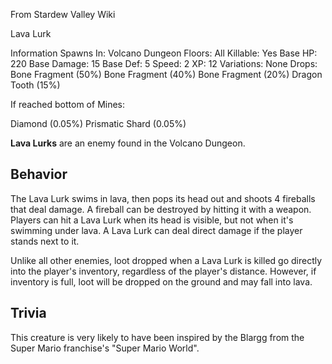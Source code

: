 From Stardew Valley Wiki

Lava Lurk

Information Spawns In: Volcano Dungeon Floors: All Killable: Yes Base HP: 220 Base Damage: 15 Base Def: 5 Speed: 2 XP: 12 Variations: None Drops: Bone Fragment (50%) Bone Fragment (40%) Bone Fragment (20%) Dragon Tooth (15%)

If reached bottom of Mines:

Diamond (0.05%) Prismatic Shard (0.05%)

**Lava Lurks** are an enemy found in the Volcano Dungeon.

## Behavior

The Lava Lurk swims in lava, then pops its head out and shoots 4 fireballs that deal damage. A fireball can be destroyed by hitting it with a weapon. Players can hit a Lava Lurk when its head is visible, but not when it's swimming under lava. A Lava Lurk can deal direct damage if the player stands next to it.

Unlike all other enemies, loot dropped when a Lava Lurk is killed go directly into the player's inventory, regardless of the player's distance. However, if inventory is full, loot will be dropped on the ground and may fall into lava.

## Trivia

This creature is very likely to have been inspired by the Blargg from the Super Mario franchise's "Super Mario World".